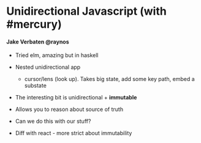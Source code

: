 # Unidirectional Javascript (with #mercury)
#### Jake Verbaten @raynos

- Tried elm, amazing but in haskell
- Nested unidirectional app
  - cursor/lens (look up). Takes big state, add some key path, embed a substate

- The interesting bit is unidirectional + **immutable**
- Allows you to reason about source of truth
- Can we do this with our stuff?
- Diff with react - more strict about immutability

